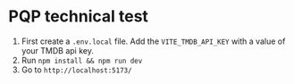 # PQP technical test

1. First create a `.env.local` file. Add the `VITE_TMDB_API_KEY` with a value of your TMDB api key.
2. Run `npm install && npm run dev`
3. Go to `http://localhost:5173/`
